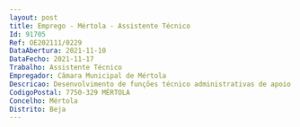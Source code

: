```yaml
--- 
layout: post
title: Emprego - Mértola - Assistente Técnico
Id: 91705
Ref: OE202111/0229
DataAbertura: 2021-11-10
DataFecho: 2021-11-17
Trabalho: Assistente Técnico
Empregador: Câmara Municipal de Mértola
Descricao: Desenvolvimento de funções técnico administrativas de apoio às atividades da Divisão de Planeamento Estratégico e Territorial  e Apoio Jurídico  registo, redação e arquivo de expediente  elaboração de ofícios e informações  organização e tratamento de processos em curso no serviço  prestação de informações e atendimento de utentes.
CodigoPostal: 7750-329 MÉRTOLA
Concelho: Mértola
Distrito: Beja
--- 
```

